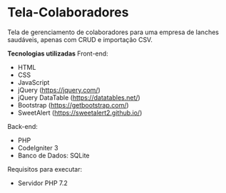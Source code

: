 
# Tela-Colaboradores
 Tela de gerenciamento de colaboradores para uma empresa de lanches saudáveis, apenas com CRUD e importação CSV.

**Tecnologias utilizadas**
Front-end:
 - HTML	
 - CSS
 - JavaScript
 - jQuery (https://jquery.com/)
 - jQuery DataTable (https://datatables.net/)
 - Bootstrap (https://getbootstrap.com/)
 - SweetAlert (https://sweetalert2.github.io/)

Back-end:

 - PHP
 - CodeIgniter 3
 - Banco de Dados: SQLite

Requisitos para executar:

 - Servidor PHP 7.2
